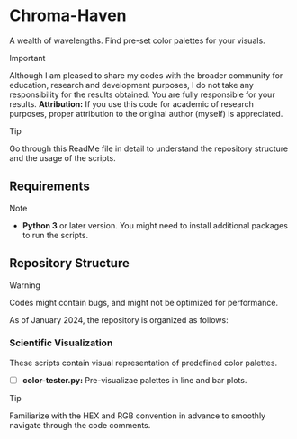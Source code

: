 # Chroma-Haven
A wealth of wavelengths. Find pre-set color palettes for your visuals.

> [!IMPORTANT]
> Although I am pleased to share my codes with the broader community for education, research and development purposes, I do not take any responsibility for the results obtained. You are fully responsible for your results.
> **Attribution:** If you use this code for academic of research purposes, proper attribution to the original author (myself) is appreciated.

> [!TIP]
> Go through this ReadMe file in detail to understand the repository structure and the usage of the scripts.

## Requirements
> [!NOTE]
> - **Python 3** or later version. You might need to install additional packages to run the scripts.

## Repository Structure
> [!WARNING]
> Codes might contain bugs, and might not be optimized for performance.

As of January 2024, the repository is organized as follows:

### Scientific Visualization
These scripts contain visual representation of predefined color palettes.

- [ ] **color-tester.py:** Pre-visualizae palettes in line and bar plots.


> [!TIP]
> Familiarize with the HEX and RGB convention in advance to smoothly navigate through the code comments.
